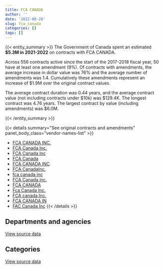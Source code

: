 ```yaml
---
title: FCA CANADA
author: ''
date: '2022-08-28'
slug: fca_canada
categories: []
tags: []
---
```


<script src="/rmarkdown-libs/htmlwidgets/htmlwidgets.js"></script>
<link href="/rmarkdown-libs/datatables-css/datatables-crosstalk.css" rel="stylesheet" />
<script src="/rmarkdown-libs/datatables-binding/datatables.js"></script>
<script src="/rmarkdown-libs/jquery/jquery-3.6.0.min.js"></script>
<link href="/rmarkdown-libs/dt-core-bootstrap/css/dataTables.bootstrap.min.css" rel="stylesheet" />
<link href="/rmarkdown-libs/dt-core-bootstrap/css/dataTables.bootstrap.extra.css" rel="stylesheet" />
<script src="/rmarkdown-libs/dt-core-bootstrap/js/jquery.dataTables.min.js"></script>
<script src="/rmarkdown-libs/dt-core-bootstrap/js/dataTables.bootstrap.min.js"></script>
<link href="/rmarkdown-libs/crosstalk/css/crosstalk.min.css" rel="stylesheet" />
<script src="/rmarkdown-libs/crosstalk/js/crosstalk.min.js"></script>
<script src="/rmarkdown-libs/htmlwidgets/htmlwidgets.js"></script>
<link href="/rmarkdown-libs/datatables-css/datatables-crosstalk.css" rel="stylesheet" />
<script src="/rmarkdown-libs/datatables-binding/datatables.js"></script>
<script src="/rmarkdown-libs/jquery/jquery-3.6.0.min.js"></script>
<link href="/rmarkdown-libs/dt-core-bootstrap/css/dataTables.bootstrap.min.css" rel="stylesheet" />
<link href="/rmarkdown-libs/dt-core-bootstrap/css/dataTables.bootstrap.extra.css" rel="stylesheet" />
<script src="/rmarkdown-libs/dt-core-bootstrap/js/jquery.dataTables.min.js"></script>
<script src="/rmarkdown-libs/dt-core-bootstrap/js/dataTables.bootstrap.min.js"></script>
<link href="/rmarkdown-libs/crosstalk/css/crosstalk.min.css" rel="stylesheet" />
<script src="/rmarkdown-libs/crosstalk/js/crosstalk.min.js"></script>

{{< entity_summary >}}
The Government of Canada spent an estimated **\$5.3M in 2021-2022** on contracts with FCA CANADA.

Across 556 contracts active since the start of the 2017-2018 fiscal year, 50 have at least one amendment (9%). Of contracts with amendments, the average increase in dollar value was 76% and the average number of amendments was 1.4. Cumulatively these amendments represent an increase of \$1.9M over the original contract values.

The average contract duration was 0.44 years, and the average contract value (not including contracts under \$10k) was \$129.4K. The longest contract was 4.76 years. The largest contract by value (including amendments) was \$6.0M.

{{< /entity_summary >}}

{{< details summary="See original contracts and amendments" panel_body_class="vendor-names-list" >}}
- [FCA CANADA INC.](https://search.open.canada.ca/en/ct/?sort=contract_value_f%20desc&page=1&search_text=%22FCA%20CANADA%20INC.%22)
- [FCA Canada Inc.](https://search.open.canada.ca/en/ct/?sort=contract_value_f%20desc&page=1&search_text=%22FCA%20Canada%20Inc.%22)
- [FCA Canada Inc](https://search.open.canada.ca/en/ct/?sort=contract_value_f%20desc&page=1&search_text=%22FCA%20Canada%20Inc%22)
- [FCA Canada](https://search.open.canada.ca/en/ct/?sort=contract_value_f%20desc&page=1&search_text=%22FCA%20Canada%22)
- [FCA CANADA INC](https://search.open.canada.ca/en/ct/?sort=contract_value_f%20desc&page=1&search_text=%22FCA%20CANADA%20INC%22)
- [FCA CanadaInc.](https://search.open.canada.ca/en/ct/?sort=contract_value_f%20desc&page=1&search_text=%22FCA%20CanadaInc.%22)
- [fca canada inc](https://search.open.canada.ca/en/ct/?sort=contract_value_f%20desc&page=1&search_text=%22fca%20canada%20inc%22)
- [FCA Canada inc.](https://search.open.canada.ca/en/ct/?sort=contract_value_f%20desc&page=1&search_text=%22FCA%20Canada%20inc.%22)
- [FCA CANADA](https://search.open.canada.ca/en/ct/?sort=contract_value_f%20desc&page=1&search_text=%22FCA%20CANADA%22)
- [Fca Canada Inc.](https://search.open.canada.ca/en/ct/?sort=contract_value_f%20desc&page=1&search_text=%22Fca%20Canada%20Inc.%22)
- [FCA canada Inc.](https://search.open.canada.ca/en/ct/?sort=contract_value_f%20desc&page=1&search_text=%22FCA%20canada%20Inc.%22)
- [FCA CANADA IN](https://search.open.canada.ca/en/ct/?sort=contract_value_f%20desc&page=1&search_text=%22FCA%20CANADA%20IN%22)
- [FAC Canada Inc](https://search.open.canada.ca/en/ct/?sort=contract_value_f%20desc&page=1&search_text=%22FAC%20Canada%20Inc%22)
{{< /details >}}

## Departments and agencies

<div id="htmlwidget-1" style="width:100%;height:auto;" class="datatables html-widget"></div>
<script type="application/json" data-for="htmlwidget-1">{"x":{"style":"bootstrap","filter":"none","vertical":false,"data":[["<a href=\"/departments/aafc-aac/\">Agriculture and Agri-Food Canada<\/a>","<a href=\"/departments/aandc-aadnc/\">Crown-Indigenous Relations and Northern Affairs Canada<\/a>","<a href=\"/departments/cbsa-asfc/\">Canada Border Services Agency<\/a>","<a href=\"/departments/cgc-ccg/\">Canadian Grain Commission<\/a>","<a href=\"/departments/cra-arc/\">Canada Revenue Agency<\/a>","<a href=\"/departments/csc-scc/\">Correctional Service of Canada<\/a>","<a href=\"/departments/dfatd-maecd/\">Global Affairs Canada<\/a>","<a href=\"/departments/dnd-mdn/\">National Defence<\/a>","<a href=\"/departments/ec/\">Environment and Climate Change Canada<\/a>","<a href=\"/departments/hc-sc/\">Health Canada<\/a>","<a href=\"/departments/ic/\">Innovation, Science and Economic Development Canada<\/a>","<a href=\"/departments/isc-sac/\">Indigenous Services Canada<\/a>","<a href=\"/departments/nrc-cnrc/\">National Research Council Canada<\/a>","<a href=\"/departments/nrcan-rncan/\">Natural Resources Canada<\/a>","<a href=\"/departments/osgg-bsgg/\">Office of the Secretary to the Governor General<\/a>","<a href=\"/departments/pc/\">Parks Canada<\/a>","<a href=\"/departments/phac-aspc/\">Public Health Agency of Canada<\/a>","<a href=\"/departments/ppsc-sppc/\">Public Prosecution Service of Canada<\/a>","<a href=\"/departments/pwgsc-tpsgc/\">Public Services and Procurement Canada<\/a>","<a href=\"/departments/rcmp-grc/\">Royal Canadian Mounted Police<\/a>","<a href=\"/departments/ssc-spc/\">Shared Services Canada<\/a>","<a href=\"/departments/tc/\">Transport Canada<\/a>","<a href=\"/departments/tsb-bst/\">Transportation Safety Board of Canada<\/a>","<a href=\"/departments/vac-acc/\">Veterans Affairs Canada<\/a>"],[300327.59,65480.1,null,53268.74,159673.6,1150263.09,60606,4791857.67,39819.33,111012.6,82858.53,65480.1,null,144145.3,34322.15,883687.71,null,null,null,8545529.96,312094.46,90368.83,28106,null],[143570.85,null,462850.96,null,57233.37,453417.41,null,2106969.37,79807.83,null,null,161780.75,60000.74,77458.26,null,809157.36,null,null,57909.6,8468249.83,72406.22,null,null,null],[null,null,454561.71,105854.94,106215.52,380584.51,null,3866746.26,249658.02,180602.25,null,792749.68,171981.48,182836.26,56164.39,567000.92,44268.83,null,195653.59,8233186.1,35638.95,null,null,32766.95],[null,null,null,null,68407.88,211748.14,41708,1320985.49,null,257716.16,null,null,null,null,null,17965.56,null,41281.07,40305.83,3155032.46,130855.82,null,null,null]],"container":"<table class=\"table table-striped table-hover row-border order-column display\">\n  <thead>\n    <tr>\n      <th>Department<\/th>\n      <th>2018-2019<\/th>\n      <th>2019-2020<\/th>\n      <th>2020-2021<\/th>\n      <th>2021-2022<\/th>\n    <\/tr>\n  <\/thead>\n<\/table>","options":{"order":[[4,"desc"]],"pageLength":10,"autoWidth":true,"columnDefs":[{"targets":1,"render":"function(data, type, row, meta) {\n    return type !== 'display' ? data : DTWidget.formatCurrency(data, \"$\", 2, 3, \",\", \".\", true, null);\n  }"},{"targets":2,"render":"function(data, type, row, meta) {\n    return type !== 'display' ? data : DTWidget.formatCurrency(data, \"$\", 2, 3, \",\", \".\", true, null);\n  }"},{"targets":3,"render":"function(data, type, row, meta) {\n    return type !== 'display' ? data : DTWidget.formatCurrency(data, \"$\", 2, 3, \",\", \".\", true, null);\n  }"},{"targets":4,"render":"function(data, type, row, meta) {\n    return type !== 'display' ? data : DTWidget.formatCurrency(data, \"$\", 2, 3, \",\", \".\", true, null);\n  }"},{"width":"16%","targets":[1,2,3,4]},{"className":"dt-right","targets":[1,2,3,4]}],"orderClasses":false}},"evals":["options.columnDefs.0.render","options.columnDefs.1.render","options.columnDefs.2.render","options.columnDefs.3.render"],"jsHooks":[]}</script>
<p class="text-right">
<a href="https://github.com/GoC-Spending/contracts-data/tree/main/data/out/vendors/fca_canada/summary_by_fiscal_year_by_department.csv" class="source-data-link btn btn-link">View source data</a>
</p>

## Categories

<div id="htmlwidget-2" style="width:100%;height:auto;" class="datatables html-widget"></div>
<script type="application/json" data-for="htmlwidget-2">{"x":{"style":"bootstrap","filter":"none","vertical":false,"data":[["<a href=\"/categories/defence/\">Defence<\/a>","<a href=\"/categories/transportation_and_logistics/\">Transportation and logistics<\/a>","<a href=\"/categories/industrial_products_and_services/\">Industrial products and services<\/a>"],[4766987.37,12127044.08,24870.3],[2106969.37,10903843.18,null],[3866746.26,11750831.3,38892.79],[1320985.49,3965020.93,null]],"container":"<table class=\"table table-striped table-hover row-border order-column display\">\n  <thead>\n    <tr>\n      <th>Category<\/th>\n      <th>2018-2019<\/th>\n      <th>2019-2020<\/th>\n      <th>2020-2021<\/th>\n      <th>2021-2022<\/th>\n    <\/tr>\n  <\/thead>\n<\/table>","options":{"order":[[4,"desc"]],"dom":"t","pageLength":30,"autoWidth":true,"columnDefs":[{"targets":1,"render":"function(data, type, row, meta) {\n    return type !== 'display' ? data : DTWidget.formatCurrency(data, \"$\", 2, 3, \",\", \".\", true, null);\n  }"},{"targets":2,"render":"function(data, type, row, meta) {\n    return type !== 'display' ? data : DTWidget.formatCurrency(data, \"$\", 2, 3, \",\", \".\", true, null);\n  }"},{"targets":3,"render":"function(data, type, row, meta) {\n    return type !== 'display' ? data : DTWidget.formatCurrency(data, \"$\", 2, 3, \",\", \".\", true, null);\n  }"},{"targets":4,"render":"function(data, type, row, meta) {\n    return type !== 'display' ? data : DTWidget.formatCurrency(data, \"$\", 2, 3, \",\", \".\", true, null);\n  }"},{"width":"16%","targets":[1,2,3,4]},{"className":"dt-right","targets":[1,2,3,4]}],"orderClasses":false,"lengthMenu":[10,25,30,50,100]}},"evals":["options.columnDefs.0.render","options.columnDefs.1.render","options.columnDefs.2.render","options.columnDefs.3.render"],"jsHooks":[]}</script>
<p class="text-right">
<a href="https://github.com/GoC-Spending/contracts-data/tree/main/data/out/vendors/fca_canada/summary_by_fiscal_year_by_category.csv" class="source-data-link btn btn-link">View source data</a>
</p>
